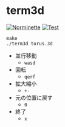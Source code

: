 # term3d
[![Norminette](https://github.com/yuta-fujimoto/term3d/actions/workflows/norm.yml/badge.svg)](https://github.com/yuta-fujimoto/term3d/actions/workflows/norm.yml) [![Test](https://github.com/yuta-fujimoto/term3d/actions/workflows/test.yml/badge.svg)](https://github.com/yuta-fujimoto/term3d/actions/workflows/test.yml)
```
make
./term3d torus.3d
````

* 並行移動
	* `wasd`
* 回転
	* `qerf`
* 拡大縮小
	* `+-`
* 元の位置に戻す
	* `0`
* 終了
	* `x`
